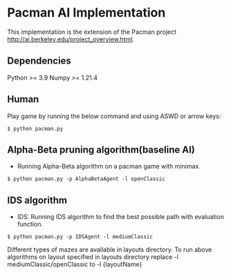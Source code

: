 # Pacman AI Implementation

This implementation is the extension of the Pacman project http://ai.berkeley.edu/project_overview.html.

## Dependencies 
Python >= 3.9
Numpy >= 1.21.4

## Human
Play game by running the below command and using ASWD or arrow keys:
```
$ python pacman.py
```

## Alpha-Beta pruning algorithm(baseline AI)
- Running Alpha-Beta algorithm on a pacman game with minimax.
```
$ python pacman.py -p AlphaBetaAgent -l openClassic
```

## IDS algorithm
- IDS: Running IDS algorithm to find the best possible path with evaluation function.
```
$ python pacman.py -p IDSAgent -l mediumClassic
```

Different types of mazes are available in layouts directory. To run above algorithms on layout specified in layouts directory replace -l mediumClassic/openClassic to -l {layoutName}
